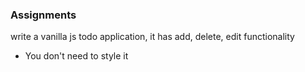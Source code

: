 ### Assignments

write a vanilla js todo application, it has add, delete, edit functionality
- You don't need to style it